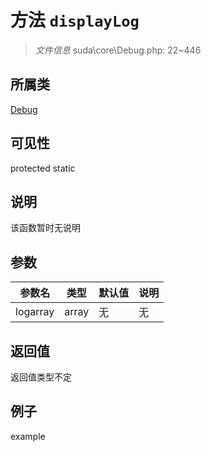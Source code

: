 # 方法 `displayLog`



> *文件信息* suda\core\Debug.php: 22~446

## 所属类 

[Debug](../Debug.md)

## 可见性

 protected static

## 说明

该函数暂时无说明


## 参数


| 参数名 | 类型 | 默认值 | 说明 |
|--------|-----|-------|-------|
| logarray |  array | 无 | 无 |



## 返回值

返回值类型不定


## 例子

example